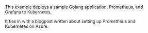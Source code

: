 This example deploys a sample Golang application, Prometheus, and Grafana to Kubernetes.  

It ties in with a blogpost written about setting up Prometheus and Kubernetes on Azure.
